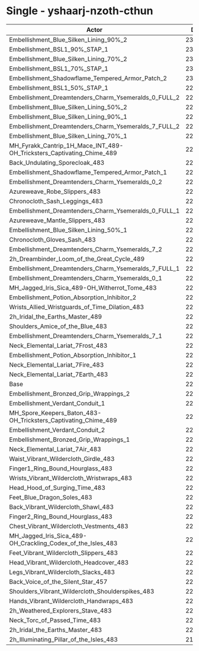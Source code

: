 # Single - yshaarj-nzoth-cthun
| Actor | DPS | Increase |
|---|:---:|:---:|
|Embellishment_Blue_Silken_Lining_90%_2|233308|4.61%|
|Embellishment_BSL1_90%_STAP_1|232015|4.03%|
|Embellishment_Blue_Silken_Lining_70%_2|231013|3.58%|
|Embellishment_BSL1_70%_STAP_1|230799|3.48%|
|Embellishment_Shadowflame_Tempered_Armor_Patch_2|230084|3.16%|
|Embellishment_BSL1_50%_STAP_1|229601|2.94%|
|Embellishment_Dreamtenders_Charm_Ysemeralds_0_FULL_2|229580|2.93%|
|Embellishment_Blue_Silken_Lining_50%_2|228831|2.60%|
|Embellishment_Blue_Silken_Lining_90%_1|228397|2.40%|
|Embellishment_Dreamtenders_Charm_Ysemeralds_7_FULL_2|228178|2.31%|
|Embellishment_Blue_Silken_Lining_70%_1|227167|1.85%|
|MH_Fyrakk_Cantrip_1H_Mace_INT_489-OH_Tricksters_Captivating_Chime_489|227022|1.79%|
|Back_Undulating_Sporecloak_483|226755|1.67%|
|Embellishment_Shadowflame_Tempered_Armor_Patch_1|226528|1.57%|
|Embellishment_Dreamtenders_Charm_Ysemeralds_0_2|226455|1.53%|
|Azureweave_Robe_Slippers_483|226358|1.49%|
|Chronocloth_Sash_Leggings_483|226163|1.40%|
|Embellishment_Dreamtenders_Charm_Ysemeralds_0_FULL_1|226011|1.33%|
|Azureweave_Mantle_Slippers_483|225897|1.28%|
|Embellishment_Blue_Silken_Lining_50%_1|225891|1.28%|
|Chronocloth_Gloves_Sash_483|225868|1.27%|
|Embellishment_Dreamtenders_Charm_Ysemeralds_7_2|225653|1.17%|
|2h_Dreambinder_Loom_of_the_Great_Cycle_489|224951|0.86%|
|Embellishment_Dreamtenders_Charm_Ysemeralds_7_FULL_1|224556|0.68%|
|Embellishment_Dreamtenders_Charm_Ysemeralds_0_1|224469|0.64%|
|MH_Jagged_Iris_Sica_489-OH_Witherrot_Tome_483|224217|0.53%|
|Embellishment_Potion_Absorption_Inhibitor_2|224021|0.44%|
|Wrists_Allied_Wristguards_of_Time_Dilation_483|223876|0.38%|
|2h_Iridal_the_Earths_Master_489|223736|0.31%|
|Shoulders_Amice_of_the_Blue_483|223594|0.25%|
|Embellishment_Dreamtenders_Charm_Ysemeralds_7_1|223497|0.21%|
|Neck_Elemental_Lariat_7Frost_483|223495|0.21%|
|Embellishment_Potion_Absorption_Inhibitor_1|223466|0.19%|
|Neck_Elemental_Lariat_7Fire_483|223452|0.19%|
|Neck_Elemental_Lariat_7Earth_483|223152|0.05%|
|Base|223037|0.00%|
|Embellishment_Bronzed_Grip_Wrappings_2|222998|-0.02%|
|Embellishment_Verdant_Conduit_1|222966|-0.03%|
|MH_Spore_Keepers_Baton_483-OH_Tricksters_Captivating_Chime_489|222953|-0.04%|
|Embellishment_Verdant_Conduit_2|222949|-0.04%|
|Embellishment_Bronzed_Grip_Wrappings_1|222924|-0.05%|
|Neck_Elemental_Lariat_7Air_483|222425|-0.27%|
|Waist_Vibrant_Wildercloth_Girdle_483|222198|-0.38%|
|Finger1_Ring_Bound_Hourglass_483|222149|-0.40%|
|Wrists_Vibrant_Wildercloth_Wristwraps_483|222136|-0.40%|
|Head_Hood_of_Surging_Time_483|222067|-0.43%|
|Feet_Blue_Dragon_Soles_483|222037|-0.45%|
|Back_Vibrant_Wildercloth_Shawl_483|221905|-0.51%|
|Finger2_Ring_Bound_Hourglass_483|221864|-0.53%|
|Chest_Vibrant_Wildercloth_Vestments_483|221708|-0.60%|
|MH_Jagged_Iris_Sica_489-OH_Crackling_Codex_of_the_Isles_483|221692|-0.60%|
|Feet_Vibrant_Wildercloth_Slippers_483|221640|-0.63%|
|Head_Vibrant_Wildercloth_Headcover_483|221450|-0.71%|
|Legs_Vibrant_Wildercloth_Slacks_483|221406|-0.73%|
|Back_Voice_of_the_Silent_Star_457|221364|-0.75%|
|Shoulders_Vibrant_Wildercloth_Shoulderspikes_483|221176|-0.83%|
|Hands_Vibrant_Wildercloth_Handwraps_483|221080|-0.88%|
|2h_Weathered_Explorers_Stave_483|220347|-1.21%|
|Neck_Torc_of_Passed_Time_483|220130|-1.30%|
|2h_Iridal_the_Earths_Master_483|220126|-1.31%|
|2h_Illuminating_Pillar_of_the_Isles_483|219591|-1.55%|
